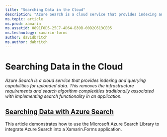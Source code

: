 ```yaml
---
title: "Searching Data in the Cloud"
description: "Azure Search is a cloud service that provides indexing and querying capabilities for uploaded data. This removes the infrastructure requirements and search algorithm complexities traditionally associated with implementing search functionality in an application."
ms.topic: article
ms.prod: xamarin
ms.assetid: 0891F0D5-25C7-4D64-B39B-00D2C613CE05
ms.technology: xamarin-forms
author: davidbritch
ms.author: dabritch
---
```


# Searching Data in the Cloud

_Azure Search is a cloud service that provides indexing and querying capabilities for uploaded data. This removes the infrastructure requirements and search algorithm complexities traditionally associated with implementing search functionality in an application._

## [Searching Data with Azure Search](azure-search.md)

This article demonstrates how to use the Microsoft Azure Search Library to integrate Azure Search into a Xamarin.Forms application.

